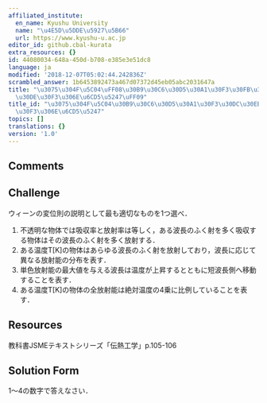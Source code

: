 ```yaml
---
affiliated_institute:
  en_name: Kyushu University
  name: "\u4E5D\u5DDE\u5927\u5B66"
  url: https://www.kyushu-u.ac.jp
editor_id: github.cbal-kurata
extra_resources: {}
id: 44080034-648a-450d-b708-e385e3e51dc8
language: ja
modified: '2018-12-07T05:02:44.242836Z'
scrambled_answer: 1b6453892473a467d07372d45eb05abc2031647a
title: "\u3075\u304F\u5C04\uFF08\u30B9\u30C6\u30D5\u30A1\u30F3\u30FB\u30DC\u30EB\u30C4\
  \u30DE\u30F3\u306E\u6CD5\u5247\uFF09"
title_id: "\u3075\u304F\u5C04\u30B9\u30C6\u30D5\u30A1\u30F3\u30DC\u30EB\u30C4\u30DE\
  \u30F3\u306E\u6CD5\u5247"
topics: []
translations: {}
version: '1.0'
---
```


## Comments



## Challenge
ウィーンの変位則の説明として最も適切なものを1つ選べ．
1. 不透明な物体では吸収率と放射率は等しく，ある波長のふく射を多く吸収する物体はその波長のふく射を多く放射する．
2. ある温度T[K]の物体はあらゆる波長のふく射を放射しており，波長に応じて異なる放射能の分布を表す．
3. 単色放射能の最大値を与える波長は温度が上昇するとともに短波長側へ移動することを表す．
4. ある温度T[K]の物体の全放射能は絶対温度の4乗に比例していることを表す．



## Resources
教科書JSMEテキストシリーズ「伝熱工学」p.105-106


## Solution Form
1〜4の数字で答えなさい．



